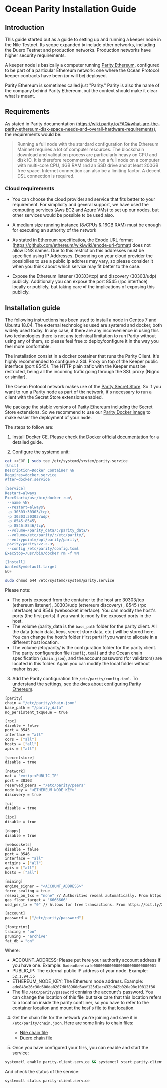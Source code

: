# Ocean Parity Installation Guide

## Introduction

This guide started out as a guide to setting up and running a keeper node in the Nile Testnet. Its scope expanded to include other networks, including the Duero Testnet and production networks. Production networks have higher security requirements.

A keeper node is basically a computer running [Parity Ethereum](https://www.parity.io/ethereum/), configured to be part of a particular Ethereum network: one where the Ocean Protocol keeper contracts have been (or will be) deployed.

Parity Ethereum is sometimes called just "Parity." Parity is also the name of the company behind Parity Ethereum, but the context should make it clear what is meant.

## Requirements

As stated in Parity documentation (https://wiki.parity.io/FAQ#what-are-the-parity-ethereum-disk-space-needs-and-overall-hardware-requirements), the requirements would be:

> Running a full node with the standard configuration for the Ethereum Mainnet requires a lot of computer resources. The blockchain download and validation process are particularly heavy on CPU and disk IO. It is therefore recommended to run a full node on a computer with multi-core CPU, 4GB RAM and an SSD drive and at least 200GB free space. Internet connection can also be a limiting factor. A decent DSL connection is required.

### Cloud requirements

 - You can choose the cloud provider and service that fits better to your requirement. For simplicity and general support, we have used the computing services (Aws EC2 and Azure VMs) to set up our nodes, but other services would be possible to be used also.

 - A medium size running instance (8vCPUs & 16GB RAM) must be enough for executing an authority of the network

 - As stated in Ethereum specification, the Enode URL format (https://github.com/ethereum/wiki/wiki/enode-url-format) does not allow DNS names. Due to this restriction this addresses must be specified using IP Addresses. Depending on your cloud provider the possibilies to use a public ip address may vary, so please consider it when you think about which service may fit better to the case.
 
 - Expose the Ethereum listener (30303/tcp) and discovery (30303/udp) publicly. Additionaly you can expose the port 8545 (rpc interface) locally or publicly, but taking care of the implications of exposing this publicly.


## Installation guide

The following instructions has been used to install a node in Centos 7 and Ubuntu 18.04. The external technologies used are systemd and docker, both widely used today. In any case, if there are any inconvenience in using this two technologies there is not any technical limitation to run Parity without using any of them, so please feel free to deploy/configure it in the way you feel more confortable.

The installation consist in a docker container that runs the Parity Client. It's highly recommended to configure a SSL Proxy on top of the Keeper public interface (port 8545). The HTTP plain trafic with the Keeper must be restricted, being all the incoming trafic going through the SSL proxy (Nignx or similar). 

The Ocean Protocol network makes use of the [Parity Secret Store](https://blog.oceanprotocol.com/secure-on-chain-access-control-for-ocean-protocol-38dca0af820c?source=collection_home---5------18---------------------). So if you want to run a Parity node as part of the network, it's necessary to run a client with the Secret Store extensions enabled.

We package the stable versions of [Parity Ethereum](https://github.com/oceanprotocol/parity-ethereum) including the Secret Store extensions. So we recommend to use our [Parity Docker image](https://hub.docker.com/r/oceanprotocol/parity-ethereum) to make easier the deployment of your node.


The steps to follow are:

1. Install Docker CE. Please check [the Docker official documentation](https://docs.docker.com/install/) for a detailed guide.

2. Configure the systemd unit:

```bash
cat <<EOF | sudo tee /etc/systemd/system/parity.service
[Unit]
Description=Docker Container %N
Requires=docker.service
After=docker.service

[Service]
Restart=always
ExecStart=/usr/bin/docker run\
 --name %N\
 --restart=always\
 -p 30303:30303/tcp\
 -p 30303:30303/udp\
 -p 8545:8545\
 -p 8546:8546/tcp\
 --volume=/parity_data/:/parity_data/\
 --volume=/etc/parity/:/etc/parity/\
 --entrypoint=/opt/parity/parity\
 parity/parity:v2.3.3\
 --config /etc/parity/config.toml
ExecStop=/usr/bin/docker rm -f %N

[Install]
WantedBy=default.target
EOF

sudo chmod 644 /etc/systemd/system/parity.service
```

Please note:

- The ports exposed from the container to the host are 30303/tcp (ethereum listener), 30303/udp (ethereum discovery) , 8545 (rpc interface) and 8546 (websocket interface). You can modify the host's ports (the first ports) if you want to modify the exposed ports in the host.
- The volume /parity_data is the `base_path` folder for the parity client. All the data (chain data, keys, secret store data, etc.) will be stored here. You can change the host's folder (first part) if you want to allocate in a different host location.
- The volume /etc/parity/ is the configuration folder for the parity client. The parity configuration file (`config.toml`) and the Ocean chain specification (`chain.json`), and the account password (for validators) are located in this folder. Again you can modify the local folder without mahor issue.

3. Add the Parity configuration file `/etc/parity/config.toml`. To understand the settings, see [the docs about configuring Parity Ethereum](https://wiki.parity.io/Configuring-Parity-Ethereum.html).

```bash
[parity]
chain = "/etc/parity/chain.json"
base_path = "/parity_data"
no_persistent_txqueue = true

[rpc]
disable = false
port = 8545
interface = "all"
cors = ["all"]
hosts = ["all"]
apis = ["all"]

[secretstore]
disable = true

[network]
nat = "extip:<PUBLIC_IP"
port = 30303
reserved_peers = "/etc/parity/peers"
node_key = "<ETHEREUM_NODE_KEY>"
discovery = true

[ui]
disable = true

[ipc]
disable = true

[dapps]
disable = true

[websockets]
disable = false
port = 8546
interface = "all"
origins = ["all"]
apis = ["all"]
hosts = ["all"]

[mining]
engine_signer = "<ACCOUNT_ADDRESS>"
force_sealing = true
reseal_on_txs = "none" // Authorities reseal automatically. From https://bit.ly/2Jiw5SV
gas_floor_target = "6666666"
usd_per_tx = "0" // Allows for free transactions. From https://bit.ly/2Jiw5SV

[account]
password = ["/etc/parity/password"]

[footprint]
tracing = "on"
pruning = "archive"
fat_db = "on"
```

Where:

- ACCOUNT_ADDRESS: Please put here your authority account address if you have one. Example: `0xdeadbeefcafe0000000000000000000000000001`
- PUBLIC_IP: The external public IP address of your node. Example: `52.1.94.55`
- ETHEREUM_NODE_KEY: The Ethereum node address. Example: `ade848e26c30d600da8207d0f8960d6abf125d1ac432bd42b020a98e10812f36`
- The file `/etc/parity/password` contains the account's password. You can change the location of this file, but take care that this location refers to a location inside the parity container, so you have to refer to the container location and mount the host's file to that location.

4. Get the chain file for the network you're joining and save it in `/etc/parity/chain.json`. Here are some links to chain files:

   - [Nile chain file](https://github.com/oceanprotocol/atlantic/blob/master/networks/nile/chain.json)
   - [Duero chain file](https://github.com/oceanprotocol/atlantic/blob/master/networks/duero/chain.json)

5. Once you have configured your files, you can enable and start the service:

```bash
systemctl enable parity-client.service && systemctl start parity-client.service
```

And check the status of the service:
```bash
systemctl status parity-client.service
```

